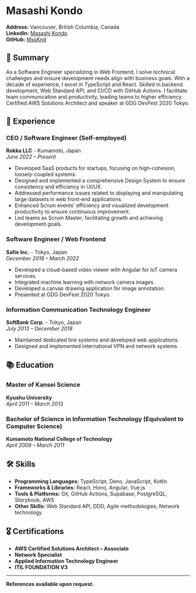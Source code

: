 # Masashi Kondo

**Address:** Vancouver, British Columbia, Canada  
**LinkedIn:** [Masashi Kondo](https://www.linkedin.com/in/masashi-kondo)  
**GitHub:** [MssKnd](https://github.com/MssKnd)  

## 🙂 Summary

As a Software Engineer specializing in Web Frontend, I solve technical challenges and ensure development needs align with business goals. With a decade of experience, I excel in TypeScript and React. Skilled in backend development, Web Standard API, and CI/CD with GitHub Actions. I facilitate team communication and productivity, leading teams to higher efficiency. Certified AWS Solutions Architect and speaker at GDG DevFest 2020 Tokyo.

## 💼 Experience

### CEO / Software Engineer (Self-employed)
**Rokka LLC** - Kumamoto, Japan  
*June 2022 – Present*

- Developed SaaS products for startups, focusing on high-cohesion, loosely-coupled systems.
- Designed and implemented a comprehensive Design System to ensure consistency and efficiency in UI/UX.
- Addressed performance issues related to displaying and manipulating large datasets in web front-end applications.
- Enhanced Scrum events' efficiency and visualized development productivity to ensure continuous improvement.
- Led teams as Scrum Master, facilitating growth and achieving development goals.


### Software Engineer / Web Frontend
**Safie Inc.** - Tokyo, Japan  
*December 2018 – March 2022*

- Developed a cloud-based video viewer with Angular for IoT camera services.
- Integrated machine learning with network camera images.
- Developed a canvas drawing application for image annotation.
- Presented at GDG DevFest 2020 Tokyo.

### Information Communication Technology Engineer
**SoftBank Corp.** - Tokyo, Japan  
*July 2013 – December 2018*

- Maintained dedicated line systems and developed web applications.
- Designed and implemented international VPN and network systems.

## 📚 Education

### Master of Kansei Science
**Kyushu University**  
*April 2011 – March 2013*

### Bachelor of Science in Information Technology (Equivalent to Computer Science)
**Kumamoto National College of Technology**  
*April 2009 – March 2011*

## 🛠️ Skills

- **Programming Languages:** TypeScript, Deno, JavaScript, Kotlin
- **Frameworks & Libraries:** React, Hono, Angular, Vue.js
- **Tools & Platforms:** Git, GitHub Actions, Supabase, PostgreSQL, Storybook, AWS
- **Other Skills:** Web Standard API, DDD, Agile methodologies, Network technology

## 🎖️ Certifications

- **AWS Certified Solutions Architect – Associate**
- **Network Specialist**
- **Applied Information Technology Engineer**
- **ITIL FOUNDATION V3**

<!--
## 🗣️ Languages

- **Japanese:** Native
- **English:** Elementary
-->
---

**References available upon request.**
